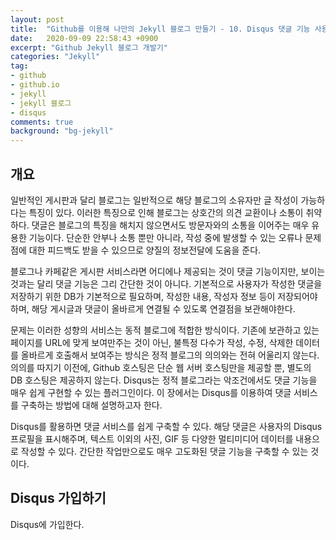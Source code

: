 ```yaml
---
layout: post
title:  "Github를 이용해 나만의 Jekyll 블로그 만들기 - 10. Disqus 댓글 기능 사용하기"
date:   2020-09-09 22:58:43 +0900
excerpt: "Github Jekyll 블로그 개발기"
categories: "Jekyll"
tag:
- github
- github.io
- jekyll
- jekyll 블로그
- disqus
comments: true
background: "bg-jekyll"
---
```


## 개요

일반적인 게시판과 달리 블로그는 일반적으로 해당 블로그의 소유자만 글 작성이 가능하다는 특징이 있다. 이러한 특징으로 인해 블로그는 상호간의 의견 교환이나 소통이 취약하다. 댓글은 블로그의 특징을 해치지 않으면서도 방문자와의 소통을 이어주는 매우 유용한 기능이다. 단순한 안부나 소통 뿐만 아니라, 작성 중에 발생할 수 있는 오류나 문제점에 대한 피드백도 받을 수 있으므로 양질의 정보전달에 도움을 준다.

블로그나 카페같은 게시판 서비스라면 어디에나 제공되는 것이 댓글 기능이지만, 보이는 것과는 달리 댓글 기능은 그리 간단한 것이 아니다. 기본적으로 사용자가 작성한 댓글을 저장하기 위한 DB가 기본적으로 필요하며, 작성한 내용, 작성자 정보 등이 저장되어야 하며, 해당 게시글과 댓글이 올바르게 연결될 수 있도록 연결점을 보관해야한다.

문제는 이러한 성향의 서비스는 동적 블로그에 적합한 방식이다. 기존에 보관하고 있는 페이지를 URL에 맞게 보여만주는 것이 아닌, 불특정 다수가 작성, 수정, 삭제한 데이터를 올바르게 호출해서 보여주는 방식은 정적 블로그의 의의와는 전혀 어울리지 않는다. 의의를 따지기 이전에, Github 호스팅은 단순 웹 서버 호스팅만을 제공할 뿐, 별도의 DB 호스팅은 제공하지 않는다. Disqus는 정적 블로그라는 악조건에서도 댓글 기능을 매우 쉽게 구현할 수 있는 플러그인이다. 이 장에서는 Disqus를 이용하여 댓글 서비스를 구축하는 방법에 대해 설명하고자 한다.

Disqus를 활용하면 댓글 서비스를 쉽게 구축할 수 있다. 해당 댓글은 사용자의 Disqus 프로필을 표시해주며, 텍스트 이외의 사진, GIF 등 다양한 멀티미디어 데이터를 내용으로 작성할 수 있다. 간단한 작업만으로도 매우 고도화된 댓글 기능을 구축할 수 있는 것이다.

## Disqus 가입하기

Disqus에 가입한다.